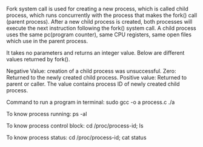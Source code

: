Fork system call is used for creating a new process, which is called child process, which runs concurrently with the process that makes the fork() call (parent process). After a new child process is created, both processes will execute the next instruction following the fork() system call. A child process uses the same pc(program counter), same CPU registers, same open files which use in the parent process.

It takes no parameters and returns an integer value. Below are different values returned by fork().

Negative Value: creation of a child process was unsuccessful.
Zero: Returned to the newly created child process.
Positive value: Returned to parent or caller. The value contains process ID of newly created child process.

Command to run a program in terminal:
sudo gcc -o a process.c
./a

To know process running:
ps -al

To know process control block:
cd /proc/process-id;
ls

To know process status:
cd /proc/process-id;
cat status
